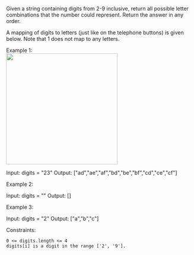 Given a string containing digits from 2-9 inclusive, return all possible letter combinations that the number could represent. Return the answer in any order.

A mapping of digits to letters (just like on the telephone buttons) is given below. Note that 1 does not map to any letters.



Example 1:<br />
<img src="https://assets.leetcode.com/uploads/2022/03/15/1200px-telephone-keypad2svg.png" width="300px">

Input: digits = "23"
Output: ["ad","ae","af","bd","be","bf","cd","ce","cf"]

Example 2:

Input: digits = ""
Output: []

Example 3:

Input: digits = "2"
Output: ["a","b","c"]



Constraints:

    0 <= digits.length <= 4
    digits[i] is a digit in the range ['2', '9'].
